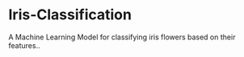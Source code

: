 # Iris-Classification
A Machine Learning Model for classifying iris flowers based on their features..
